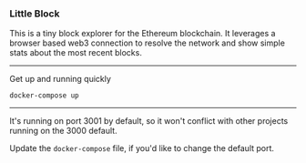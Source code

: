 ### Little Block

This is a tiny block explorer for the Ethereum blockchain. It leverages a browser based web3 connection to resolve the network and show simple stats about the most recent blocks.

----

Get up and running quickly

`docker-compose up`

----

It's running on port 3001 by default, so it won't conflict with other projects running on the 3000 default.

Update the `docker-compose` file, if you'd like to change the default port.